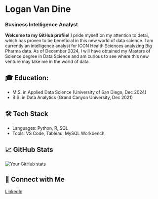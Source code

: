 # Logan Van Dine
### Business Intelligence Analyst

**Welcome to my GitHub profile!**
I pride myself on my attention to detai, which has proven to be beneficial in this new world of data science. I am currently an intelligence analyst for ICON Health Sciences analyzing Big Pharma data. As of December 2024, I will have obtained my Masters of Science degree in Data Science and am curious to see where this new venture may take me in the world of data.

## 🎓 Education:
   - M.S. in Applied Data Science (University of San Diego, Dec 2024)
   - B.S. in Data Analytics (Grand Canyon University, Dec 2021)

## 🛠 Tech Stack
- Languages: Python, R, SQL
- Tools: VS Code, Tableau, MySQL Workbench, 

## 📈 GitHub Stats
![Your GitHub stats](https://github-readme-stats.vercel.app/api?username=lvandine44&show_icons=true&theme=default)

## 🔗 Connect with Me
[LinkedIn](www.linkedin.com/in/logan-van-dine-3a68b617b)

